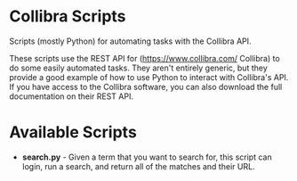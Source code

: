 # Collibra Scripts
Scripts (mostly Python) for automating tasks with the Collibra API.

These scripts use the REST API for (https://www.collibra.com/ Collibra) to do some easily automated tasks.  They aren't entirely generic, but they provide a good example of how to use Python to interact with Collibra's API.  If you have access to the Collibra software, you can also download the full documentation on their REST API.

# Available Scripts
* **search.py** - Given a term that you want to search for, this script can login, run a search, and return all of the matches and their URL.
